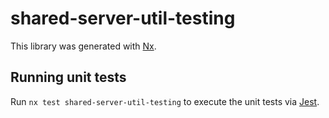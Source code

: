 # shared-server-util-testing

This library was generated with [Nx](https://nx.dev).

## Running unit tests

Run `nx test shared-server-util-testing` to execute the unit tests via [Jest](https://jestjs.io).
